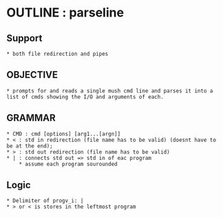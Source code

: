 # OUTLINE : parseline

## Support
	* both file redirection and pipes

## OBJECTIVE
	* prompts for and reads a single mush cmd line and parses it into a list of cmds showing the I/O and arguments of each.

## GRAMMAR

	* CMD : cmd [options] [arg1...[argn]]
	* < : std in redirection (file name has to be valid) (doesnt have to be at the end);
	* > : std out redirection (file name has to be valid)
	* | : connects std out => std in of eac program
		* assume each program sourounded  
## Logic

	* Delimiter of progv_i: | 
	* > or < is stores in the leftmost program
